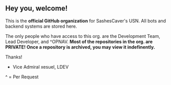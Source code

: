 ## Hey you, welcome!

This is the **official GitHub organization** for SashesCaver's USN. All bots and backend systems are stored here.

The only people who have access to this org. are the Development Team, Lead Developer, and ^OPNAV. **Most of the repositories in the org. are PRIVATE! Once a repository is archived, __you may view it indefinently.__**

Thanks!

- Vice Admiral xesuel, LDEV

^ = Per Request

